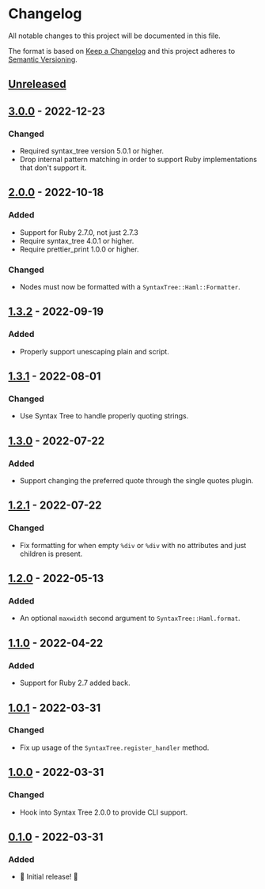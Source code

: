 # Changelog

All notable changes to this project will be documented in this file.

The format is based on [Keep a Changelog](http://keepachangelog.com/en/1.0.0/) and this project adheres to [Semantic Versioning](http://semver.org/spec/v2.0.0.html).

## [Unreleased]

## [3.0.0] - 2022-12-23

### Changed

- Required syntax_tree version 5.0.1 or higher.
- Drop internal pattern matching in order to support Ruby implementations that don't support it.

## [2.0.0] - 2022-10-18

### Added

- Support for Ruby 2.7.0, not just 2.7.3
- Require syntax_tree 4.0.1 or higher.
- Require prettier_print 1.0.0 or higher.

### Changed

- Nodes must now be formatted with a `SyntaxTree::Haml::Formatter`.

## [1.3.2] - 2022-09-19

### Added

- Properly support unescaping plain and script.

## [1.3.1] - 2022-08-01

### Changed

- Use Syntax Tree to handle properly quoting strings.

## [1.3.0] - 2022-07-22

### Added

- Support changing the preferred quote through the single quotes plugin.

## [1.2.1] - 2022-07-22

### Changed

- Fix formatting for when empty `%div` or `%div` with no attributes and just children is present.

## [1.2.0] - 2022-05-13

### Added

- An optional `maxwidth` second argument to `SyntaxTree::Haml.format`.

## [1.1.0] - 2022-04-22

### Added

- Support for Ruby 2.7 added back.

## [1.0.1] - 2022-03-31

### Changed

- Fix up usage of the `SyntaxTree.register_handler` method.

## [1.0.0] - 2022-03-31

### Changed

- Hook into Syntax Tree 2.0.0 to provide CLI support.

## [0.1.0] - 2022-03-31

### Added

- 🎉 Initial release! 🎉

[unreleased]: https://github.com/ruby-syntax-tree/syntax_tree-haml/compare/v3.0.0...HEAD
[3.0.0]: https://github.com/ruby-syntax-tree/syntax_tree-haml/compare/v2.0.0...v3.0.0
[2.0.0]: https://github.com/ruby-syntax-tree/syntax_tree-haml/compare/v1.3.2...v2.0.0
[1.3.2]: https://github.com/ruby-syntax-tree/syntax_tree-haml/compare/v1.3.1...v1.3.2
[1.3.1]: https://github.com/ruby-syntax-tree/syntax_tree-haml/compare/v1.3.0...v1.3.1
[1.3.0]: https://github.com/ruby-syntax-tree/syntax_tree-haml/compare/v1.2.1...v1.3.0
[1.2.1]: https://github.com/ruby-syntax-tree/syntax_tree-haml/compare/v1.2.0...v1.2.1
[1.2.0]: https://github.com/ruby-syntax-tree/syntax_tree-haml/compare/v1.1.0...v1.2.0
[1.1.0]: https://github.com/ruby-syntax-tree/syntax_tree-haml/compare/v1.0.1...v1.1.0
[1.0.1]: https://github.com/ruby-syntax-tree/syntax_tree-haml/compare/v1.0.0...v1.0.1
[1.0.0]: https://github.com/ruby-syntax-tree/syntax_tree-haml/compare/v0.1.0...v1.0.0
[0.1.0]: https://github.com/ruby-syntax-tree/syntax_tree-haml/compare/c1264c...v0.1.0
